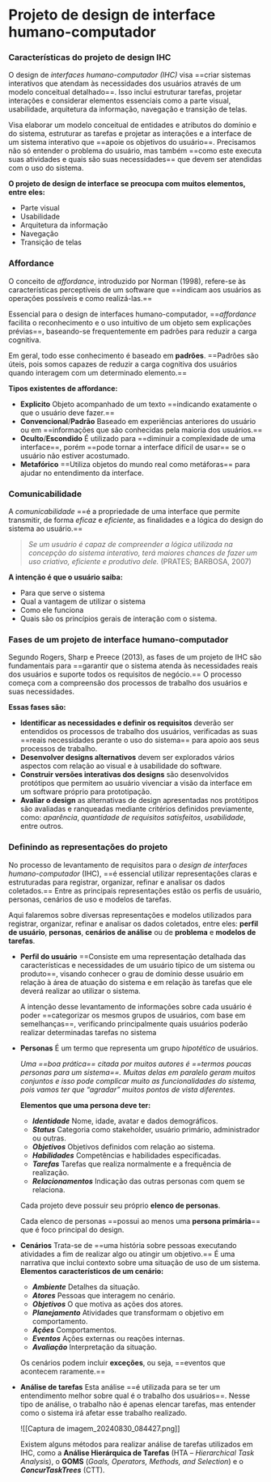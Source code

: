 # **Projeto de design de interface humano-computador**

### Características do projeto de design IHC

O design de *interfaces humano-computador (IHC)* visa ==criar sistemas interativos que atendam às necessidades dos usuários através de um modelo conceitual detalhado==. Isso inclui estruturar tarefas, projetar interações e considerar elementos essenciais como a parte visual, usabilidade, arquitetura da informação, navegação e transição de telas.

Visa elaborar um modelo conceitual de entidades e atributos do domínio e do sistema, estruturar as tarefas e projetar as interações e a interface de um sistema interativo que ==apoie os objetivos do usuário==. Precisamos não só entender o problema do usuário, mas também ==como este executa suas atividades e quais são suas necessidades== que devem ser atendidas com o uso do sistema.


 **O projeto de design de interface se preocupa com muitos elementos, entre eles:**
- Parte visual
- Usabilidade
- Arquitetura da informação
- Navegação
- Transição de telas

### Affordance 

O conceito de *affordance*, introduzido por Norman (1998), refere-se às características perceptíveis de um software que ==indicam aos usuários as operações possíveis e como realizá-las.== 

Essencial para o design de interfaces humano-computador, ==*affordance* facilita o reconhecimento e o uso intuitivo de um objeto sem explicações prévias==, baseando-se frequentemente em padrões para reduzir a carga cognitiva.

Em geral, todo esse conhecimento é baseado em **padrões**. ==Padrões são úteis, pois somos capazes de reduzir a carga cognitiva dos usuários quando interagem com um determinado elemento.== 

 **Tipos existentes de affordance:**
 - **Explicito**
	 Objeto acompanhado de um texto ==indicando exatamente o que o usuário deve fazer.==
 - **Convencional**/**Padrão**
	 Baseado em experiências anteriores do usuário ou em ==informações que são conhecidas pela maioria dos usuários.==
 - **Oculto**/**Escondido**
	 É utilizado para ==diminuir a complexidade de uma interface==, porém ==pode tornar a interface difícil de usar== se o usuário não estiver acostumado.
 - **Metafórico**
	 ==Utiliza objetos do mundo real como metáforas== para ajudar no entendimento da interface.

### Comunicabilidade

A *comunicabilidade* ==é a propriedade de uma interface que permite transmitir, de forma *eficaz* e *eficiente*, as finalidades e a lógica do design do sistema ao usuário.==

> *Se um usuário é capaz de compreender a lógica utilizada na concepção do sistema interativo, terá maiores chances de fazer um uso criativo, eficiente e produtivo dele.*
> (PRATES; BARBOSA, 2007)

**A intenção é que o usuário saiba:**
- Para que serve o sistema
- Qual a vantagem de utilizar o sistema
- Como ele funciona
- Quais são os princípios gerais de interação com o sistema.

### Fases de um projeto de interface humano-computador

Segundo Rogers, Sharp e Preece (2013), as fases de um projeto de IHC são fundamentais para ==garantir que o sistema atenda às necessidades reais dos usuários e suporte todos os requisitos de negócio.== O processo começa com a compreensão dos processos de trabalho dos usuários e suas necessidades.

**Essas fases são:**
- **Identificar as necessidades e definir os requisitos**
	deverão ser entendidos os processos de trabalho dos usuários, verificadas as suas ==reais necessidades perante o uso do sistema== para apoio aos seus processos de trabalho.
- **Desenvolver designs alternativos**
	devem ser explorados vários aspectos com relação ao visual e à usabilidade do software.
- **Construir versões interativas dos designs**
	são desenvolvidos protótipos que permitem ao usuário vivenciar a visão da interface em um software próprio para prototipação.
- **Avaliar o design**
	as alternativas de design apresentadas nos protótipos são avaliadas e ranqueadas mediante critérios definidos previamente, como: *aparência*, *quantidade* *de* *requisitos* *satisfeitos*, *usabilidade*, entre outros.

### Definindo as representações do projeto

No processo de levantamento de requisitos para o *design de interfaces humano-computador* (IHC), ==é essencial utilizar representações claras e estruturadas para registrar, organizar, refinar e analisar os dados coletados.== Entre as principais representações estão os perfis de usuário, personas, cenários de uso e modelos de tarefas.

Aqui falaremos sobre diversas representações e modelos utilizados para registrar, organizar, refinar e analisar os dados coletados, entre eles: **perfil de usuário**, **personas**, **cenários de análise** ou de **problema** e **modelos de tarefas**.
- **Perfil do usuário**
	==Consiste em uma representação detalhada das características e necessidades de um usuário típico de um sistema ou produto==, visando conhecer o grau de domínio desse usuário em relação à área de atuação do sistema e em relação às tarefas que ele deverá realizar ao utilizar o sistema.
	
	A intenção desse levantamento de informações sobre cada usuário é poder ==categorizar os mesmos grupos de usuários, com base em semelhanças==, verificando principalmente quais usuários poderão realizar determinadas tarefas no sistema
- **Personas**
	É um termo que representa um grupo *hipotético* de usuários.
	
	*Uma ==boa prática== citada por muitos autores é ==termos poucas personas para um sistema==. Muitas delas em paralelo geram muitos conjuntos e isso pode complicar muito as funcionalidades do sistema, pois vamos ter que “agradar” muitos pontos de vista diferentes.*
	
	**Elementos que uma persona deve ter:**
	- ***Identidade***
		Nome, idade, avatar e dados demográficos.
	- ***Status***
		Categoria como stakeholder, usuário primário, administrador ou outras.
	- ***Objetivos***
		Objetivos definidos com relação ao sistema.
	- ***Habilidades***
		Competências e habilidades especificadas.
	- ***Tarefas***
		Tarefas que realiza normalmente e a frequência de realização.
	- ***Relacionamentos***
		Indicação das outras personas com quem se relaciona.
	
	Cada projeto deve possuir seu próprio **elenco de personas**.
	
	Cada elenco de personas ==possui ao menos uma **persona primária**== que é foco principal do design.
- **Cenários**
	Trata-se de ==uma história sobre pessoas executando atividades a fim de realizar algo ou atingir um objetivo.== É uma narrativa que inclui contexto sobre uma situação de uso de um sistema.
	**Elementos característicos de um cenário:**
	 - ***Ambiente***
	 Detalhes da situação.
	 - ***Atores***
	 Pessoas que interagem no cenário.
	 - ***Objetivos***
	 O que motiva as ações dos atores.
	 - ***Planejamento***
	 Atividades que transformam o objetivo em comportamento.
	 - ***Ações***
	 Comportamentos.
	 - ***Eventos***
	 Ações externas ou reações internas.
	 - ***Avaliação***
	 Interpretação da situação.
	 
	Os cenários podem incluir **exceções**, ou seja, ==eventos que acontecem raramente.==
- **Análise de tarefas**
	Esta análise ==é utilizada para se ter um entendimento melhor sobre qual é o trabalho dos usuários==. Nesse tipo de análise, o trabalho não é apenas elencar tarefas, mas entender como o sistema irá afetar esse trabalho realizado.
	
	![[Captura de imagem_20240830_084427.png]]
	
	Existem alguns métodos para realizar análise de tarefas utilizados em IHC, como a **Análise Hierárquica de Tarefas** (HTA – _Hierarchical Task Analysis_), o **GOMS** (_Goals, Operators, Methods, and Selection_) e o **_ConcurTaskTrees_** (CTT).
